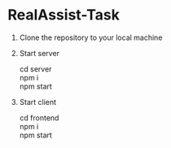 # RealAssist-Task

1. Clone the repository to your local machine

2. Start server

    cd server<br>
    npm i<br>
    npm start<br>

3. Start client

   cd frontend<br>
   npm i<br>
   npm start<br>    
